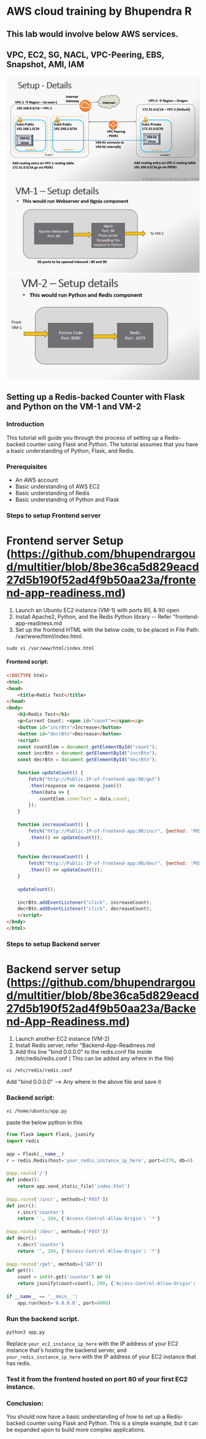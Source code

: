 # AWS cloud training by Bhupendra R

## This lab would involve below AWS services.
## VPC, EC2, SG, NACL, VPC-Peering, EBS, Snapshot, AMI, IAM

![image](https://github.com/bhupendrargoud/multitier/blob/1d88199f4b502e118e7eba4064beda2eef00e964/images/network.png)
![image](https://github.com/bhupendrargoud/multitier/blob/1d88199f4b502e118e7eba4064beda2eef00e964/images/vm1.png)
![image](https://github.com/bhupendrargoud/multitier/blob/1d88199f4b502e118e7eba4064beda2eef00e964/images/vm2.png)



## Setting up a Redis-backed Counter with Flask and Python on the VM-1 and VM-2

### Introduction

This tutorial will guide you through the process of setting up a Redis-backed counter using Flask and Python. The tutorial assumes that you have a basic understanding of Python, Flask, and Redis.

### Prerequisites

- An AWS account
- Basic understanding of AWS EC2
- Basic understanding of Redis
- Basic understanding of Python and Flask

### Steps to setup Frontend server
# Frontend server Setup (https://github.com/bhupendrargoud/multitier/blob/8be36ca5d829eacd27d5b190f52ad4f9b50aa23a/frontend-app-readiness.md)

1. Launch an Ubuntu EC2 instance (VM-1)  with ports 80, & 90 open
2. Install Apache2, Python, and the Redis Python library -- Refer "frontend-app-readiness.md
3. Set up the frontend HTML with the below code, to be placed in File Path: /var/www/html/index.html.
```
sudo vi /var/www/html/index.html
```

#### Frontend script:

```html
<!DOCTYPE html>
<html>
<head>
    <title>Redis Test</title>
</head>
<body>
    <h1>Redis Test</h1>
    <p>Current Count: <span id="count"></span></p>
    <button id="incrBtn">Increase</button>
    <button id="decrBtn">Decrease</button>
    <script>
    const countElem = document.getElementById("count");
    const incrBtn = document.getElementById("incrBtn");
    const decrBtn = document.getElementById("decrBtn");

    function updateCount() {
        fetch("http://Public-IP-of-frontend-app:90/get")
        .then(response => response.json())
        .then(data => {
            countElem.innerText = data.count;
        });
    }

    function increaseCount() {
        fetch("http://Public-IP-of-frontend-app:90/incr", {method: 'POST'})
        .then(() => updateCount());
    }

    function decreaseCount() {
        fetch("http://Public-IP-of-frontend-app:90/decr", {method: 'POST'})
        .then(() => updateCount());
    }

    updateCount();

    incrBtn.addEventListener("click", increaseCount);
    decrBtn.addEventListener("click", decreaseCount);
    </script>
</body>
</html>
```

### Steps to setup Backend server
# Backend server setup (https://github.com/bhupendrargoud/multitier/blob/8be36ca5d829eacd27d5b190f52ad4f9b50aa23a/Backend-App-Readiness.md)

1. Launch another EC2 instance (VM-2)
2. Install Redis server, refer "Backend-App-Readiness.md
3. Add this line "bind 0.0.0.0" to the redis.conf file inside /etc/redis/redis.conf ( This can be added any where in the file)

```
vi /etc/redis/redis.conf
```
Add "bind 0.0.0.0" --> Any where in the above file and save it

### Backend script:

```
vi /home/ubuntu/app.py
```
paste the below python in this

```python
from flask import Flask, jsonify
import redis

app = Flask(__name__)
r = redis.Redis(host='your_redis_instance_ip_here', port=6379, db=0)

@app.route('/')
def index():
    return app.send_static_file('index.html')

@app.route('/incr', methods=['POST'])
def incr():
    r.incr('counter')
    return '', 204, {'Access-Control-Allow-Origin': '*'}

@app.route('/decr', methods=['POST'])
def decr():
    r.decr('counter')
    return '', 204, {'Access-Control-Allow-Origin': '*'}

@app.route('/get', methods=['GET'])
def get():
    count = int(r.get('counter') or 0)
    return jsonify(count=count), 200, {'Access-Control-Allow-Origin': '*'}

if __name__ == '__main__':
    app.run(host='0.0.0.0', port=8080)
```

### Run the backend script.
```
python3 app.py
```

Replace `your_ec2_instance_ip_here` with the IP address of your EC2 instance that's hosting the backend server, and `your_redis_instance_ip_here` with the IP address of your EC2 instance that has redis.

### Test it from the frontend hosted on port 80 of your first EC2 instance.


### Conclusion:
You should now have a basic understanding of how to set up a Redis-backed counter using Flask and Python. This is a simple example, but it can be expanded upon to build more complex applications.
